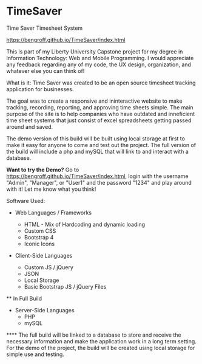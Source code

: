 # TimeSaver
Time Saver Timesheet System

https://bengroff.github.io/TimeSaver/index.html

This is part of my Liberty University Capstone project for my degree in Information Technology: Web and Mobile Programming. I would appreciate any feedback regarding any of my code, the UX design, organization, and whatever else you can think of!

What is it:
Time Saver was created to be an open source timesheet tracking application for businesses.

The goal was to create a responsive and ininteractive website to make tracking, recording, reporting, and approving time sheets simple. The main purpose of the site is to help companies who have outdated and inneficient time sheet systems that just consist of excel spreadsheets getting passed around and saved.

The demo version of this build will be built using local storage at first to make it easy for anyone to come and test out the project. The full version of the build will include a php and mySQL that will link to and interact with a database.

**Want to try the Demo?**
Go to https://bengroff.github.io/TimeSaver/index.html, login with the username "Admin", "Manager", or "User1" and the password "1234" and play around with it! Let me know what you think!

Software Used:
* Web Languages / Frameworks
  - HTML - Mix of Hardcoding and dynamic loading
  - Custom CSS
  - Bootstrap 4
  - Iconic Icons
  
* Client-Side Languages
  - Custom JS / jQuery
  - JSON
  - Local Storage
  - Basic Bootstrap JS / jQuery Files
  
** In Full Build
* Server-Side Languages
  - PHP
  - mySQL

**** The full build will be linked to a database to store and receive the necessary information and make the application work in a long term setting. For the demo of the project, the build will be created using local storage for simple use and testing.
